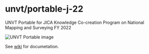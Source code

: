 # unvt/portable-j-22
UNVT Portable for JICA Knowledge Co-creation Program on National Mapping and Surveying FY 2022

![UNVT Portable image](https://github.com/un-vector-tile-toolkit/tsukuba/raw/master/tsukuba.jpg)

See [wiki](https://github.com/unvt/portable-j-22/wiki) for documetation.
